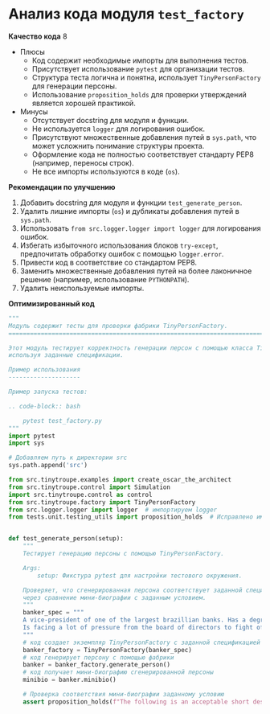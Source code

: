 # Анализ кода модуля `test_factory`

**Качество кода**
8
- Плюсы
    - Код содержит необходимые импорты для выполнения тестов.
    - Присутствует использование `pytest` для организации тестов.
    - Структура теста логична и понятна, использует `TinyPersonFactory` для генерации персоны.
    - Использование `proposition_holds` для проверки утверждений является хорошей практикой.
- Минусы
    - Отсутствует docstring для модуля и функции.
    - Не используется `logger` для логирования ошибок.
    - Присутствуют множественные добавления путей в `sys.path`, что может усложнить понимание структуры проекта.
    - Оформление кода не полностью соответствует стандарту PEP8 (например, переносы строк).
    - Не все импорты используются в коде (`os`).

**Рекомендации по улучшению**

1.  Добавить docstring для модуля и функции `test_generate_person`.
2.  Удалить лишние импорты (`os`) и дубликаты добавления путей в `sys.path`.
3.  Использовать `from src.logger.logger import logger` для логирования ошибок.
4.  Избегать избыточного использования блоков `try-except`, предпочитать обработку ошибок с помощью `logger.error`.
5.  Привести код в соответствие со стандартом PEP8.
6.  Заменить множественные добавления путей на более лаконичное решение (например, использование `PYTHONPATH`).
7.  Удалить неиспользуемые импорты.

**Оптимизированный код**

```python
"""
Модуль содержит тесты для проверки фабрики TinyPersonFactory.
=========================================================================================

Этот модуль тестирует корректность генерации персон с помощью класса TinyPersonFactory,
используя заданные спецификации.

Пример использования
--------------------

Пример запуска тестов:

.. code-block:: bash

    pytest test_factory.py
"""
import pytest
import sys

# Добавляем путь к директории src
sys.path.append('src')

from src.tinytroupe.examples import create_oscar_the_architect
from src.tinytroupe.control import Simulation
import src.tinytroupe.control as control
from src.tinytroupe.factory import TinyPersonFactory
from src.logger.logger import logger  # импортируем logger
from tests.unit.testing_utils import proposition_holds  # Исправлено импортирование


def test_generate_person(setup):
    """
    Тестирует генерацию персоны с помощью TinyPersonFactory.

    Args:
        setup: Фикстура pytest для настройки тестового окружения.

    Проверяет, что сгенерированная персона соответствует заданной спецификации
    через сравнение мини-биографии с заданным условием.
    """
    banker_spec = """
    A vice-president of one of the largest brazillian banks. Has a degree in engineering and an MBA in finance.
    Is facing a lot of pressure from the board of directors to fight off the competition from the fintechs.
    """
    # код создает экземпляр TinyPersonFactory с заданной спецификацией
    banker_factory = TinyPersonFactory(banker_spec)
    # код генерирует персону с помощью фабрики
    banker = banker_factory.generate_person()
    # код получает мини-биографию сгенерированной персоны
    minibio = banker.minibio()

    # Проверка соответствия мини-биографии заданному условию
    assert proposition_holds(f"The following is an acceptable short description for someone working in banking: \'{minibio}\'"), f"Proposition is false according to the LLM."

```